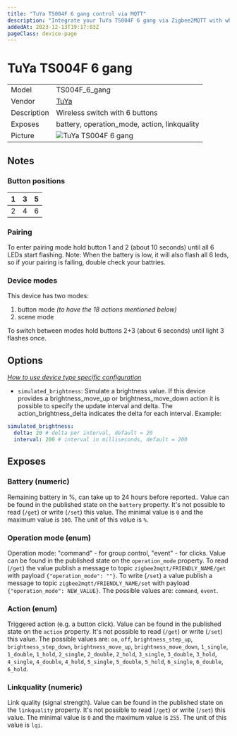 ```yaml
---
title: "TuYa TS004F 6 gang control via MQTT"
description: "Integrate your TuYa TS004F 6 gang via Zigbee2MQTT with whatever smart home infrastructure you are using without the vendor's bridge or gateway."
addedAt: 2023-12-13T19:17:03Z
pageClass: device-page
---
```


<!-- !!!! -->
<!-- ATTENTION: This file is auto-generated through docgen! -->
<!-- You can only edit the "Notes"-Section between the two comment lines "Notes BEGIN" and "Notes END". -->
<!-- Do not use h1 or h2 heading within "## Notes"-Section. -->
<!-- !!!! -->

# TuYa TS004F 6 gang

|     |     |
|-----|-----|
| Model | TS004F_6_gang  |
| Vendor  | [TuYa](/supported-devices/#v=TuYa)  |
| Description | Wireless switch with 6 buttons |
| Exposes | battery, operation_mode, action, linkquality |
| Picture | ![TuYa TS004F 6 gang](https://www.zigbee2mqtt.io/images/devices/TS004F_6_gang.jpg) |


<!-- Notes BEGIN: You can edit here. Add "## Notes" headline if not already present. -->
## Notes

### Button positions
|1|3|5
|-----|-----|-----|
|2|4|6

### Pairing
To enter pairing mode hold button 1 and 2 (about 10 seconds) until all 6 LEDs start flashing.
Note: When the battery is low, it will also flash all 6 leds, so if your pairing is failing, double check your battries.
### Device modes
This device has two modes:
1. button mode  *(to have the 18 actions mentioned below)*
2. scene mode

To switch between modes hold buttons 2+3 (about 6 seconds) until light 3 flashes once.
<!-- Notes END: Do not edit below this line -->



## Options
*[How to use device type specific configuration](../guide/configuration/devices-groups.md#specific-device-options)*

* `simulated_brightness`: Simulate a brightness value. If this device provides a brightness_move_up or brightness_move_down action it is possible to specify the update interval and delta. The action_brightness_delta indicates the delta for each interval. Example:
```yaml
simulated_brightness:
  delta: 20 # delta per interval, default = 20
  interval: 200 # interval in milliseconds, default = 200
```


## Exposes

### Battery (numeric)
Remaining battery in %, can take up to 24 hours before reported..
Value can be found in the published state on the `battery` property.
It's not possible to read (`/get`) or write (`/set`) this value.
The minimal value is `0` and the maximum value is `100`.
The unit of this value is `%`.

### Operation mode (enum)
Operation mode: "command" - for group control, "event" - for clicks.
Value can be found in the published state on the `operation_mode` property.
To read (`/get`) the value publish a message to topic `zigbee2mqtt/FRIENDLY_NAME/get` with payload `{"operation_mode": ""}`.
To write (`/set`) a value publish a message to topic `zigbee2mqtt/FRIENDLY_NAME/set` with payload `{"operation_mode": NEW_VALUE}`.
The possible values are: `command`, `event`.

### Action (enum)
Triggered action (e.g. a button click).
Value can be found in the published state on the `action` property.
It's not possible to read (`/get`) or write (`/set`) this value.
The possible values are: `on`, `off`, `brightness_step_up`, `brightness_step_down`, `brightness_move_up`, `brightness_move_down`, `1_single`, `1_double`, `1_hold`, `2_single`, `2_double`, `2_hold`, `3_single`, `3_double`, `3_hold`, `4_single`, `4_double`, `4_hold`, `5_single`, `5_double`, `5_hold`, `6_single`, `6_double`, `6_hold`.

### Linkquality (numeric)
Link quality (signal strength).
Value can be found in the published state on the `linkquality` property.
It's not possible to read (`/get`) or write (`/set`) this value.
The minimal value is `0` and the maximum value is `255`.
The unit of this value is `lqi`.

